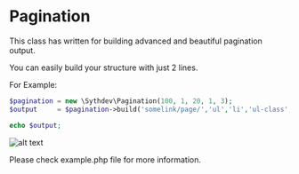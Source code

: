 # Pagination
This class has written for building advanced and beautiful pagination output.

You can easily build your structure with just 2 lines.

For Example:
```php
$pagination	= new \Sythdev\Pagination(100, 1, 20, 1, 3);
$output		= $pagination->build('somelink/page/','ul','li','ul-class','li-class', 'active');

echo $output;
```

![alt text](http://ozanakman.com.tr/github/pagination-example.png "Pagination Example")

Please check example.php file for more information.
